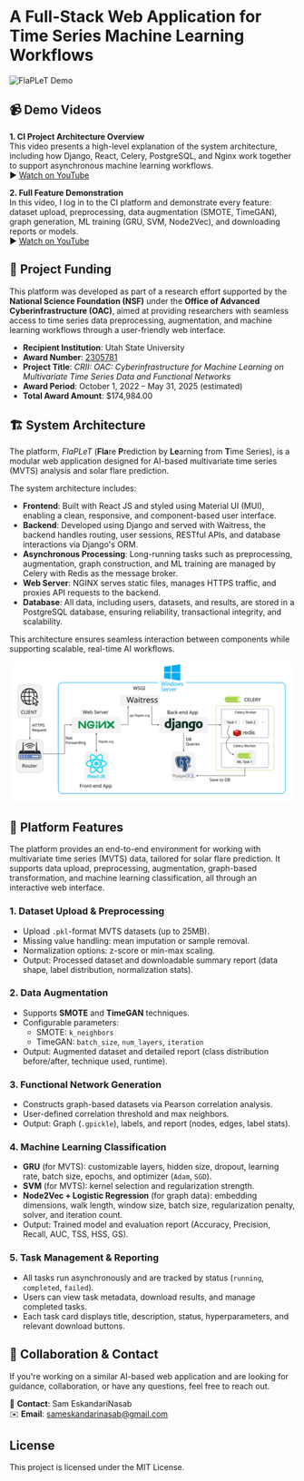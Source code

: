# A Full-Stack Web Application for Time Series Machine Learning Workflows

<img src="flaplet.gif" width="600" alt="FlaPLeT Demo" title="FlaPLeT Demo">

## 📹 Demo Videos

**1. CI Project Architecture Overview**  
This video presents a high-level explanation of the system architecture, including how Django, React, Celery, PostgreSQL, and Nginx work together to support asynchronous machine learning workflows.  
▶️ [Watch on YouTube](https://www.youtube.com/watch?v=g-JB8GZnXdI&t=46s)

**2. Full Feature Demonstration**  
In this video, I log in to the CI platform and demonstrate every feature: dataset upload, preprocessing, data augmentation (SMOTE, TimeGAN), graph generation, ML training (GRU, SVM, Node2Vec), and downloading reports or models.  
▶️ [Watch on YouTube](https://www.youtube.com/watch?v=gbGtOxnmhVw)

## 📑 Project Funding

This platform was developed as part of a research effort supported by the **National Science Foundation (NSF)** under the **Office of Advanced Cyberinfrastructure (OAC)**, aimed at providing researchers with seamless access to time series data preprocessing, augmentation, and machine learning workflows through a user-friendly web interface.

- **Recipient Institution**: Utah State University  
- **Award Number**: [2305781](https://www.nsf.gov/awardsearch/showAward?AWD_ID=2305781&HistoricalAwards=false)  
- **Project Title**: *CRII: OAC: Cyberinfrastructure for Machine Learning on Multivariate Time Series Data and Functional Networks*  
- **Award Period**: October 1, 2022 – May 31, 2025 (estimated)  
- **Total Award Amount**: $174,984.00

## 🏗️ System Architecture

The platform, *FlaPLeT* (**Fla**re **P**rediction by **Le**arning from **T**ime Series), is a modular web application designed for AI-based multivariate time series (MVTS) analysis and solar flare prediction.

The system architecture includes:

- **Frontend**: Built with React JS and styled using Material UI (MUI), enabling a clean, responsive, and component-based user interface.
- **Backend**: Developed using Django and served with Waitress, the backend handles routing, user sessions, RESTful APIs, and database interactions via Django's ORM.
- **Asynchronous Processing**: Long-running tasks such as preprocessing, augmentation, graph construction, and ML training are managed by Celery with Redis as the message broker.
- **Web Server**: NGINX serves static files, manages HTTPS traffic, and proxies API requests to the backend.
- **Database**: All data, including users, datasets, and results, are stored in a PostgreSQL database, ensuring reliability, transactional integrity, and scalability.

This architecture ensures seamless interaction between components while supporting scalable, real-time AI workflows.

<img src="Architecture.svg" width="600" alt="AI Web App Architecture" title="AI Web App Architecture">

## 🚀 Platform Features

The platform provides an end-to-end environment for working with multivariate time series (MVTS) data, tailored for solar flare prediction. It supports data upload, preprocessing, augmentation, graph-based transformation, and machine learning classification, all through an interactive web interface.

### 1. Dataset Upload & Preprocessing
- Upload `.pkl`-format MVTS datasets (up to 25MB).
- Missing value handling: mean imputation or sample removal.
- Normalization options: z-score or min-max scaling.
- Output: Processed dataset and downloadable summary report (data shape, label distribution, normalization stats).

### 2. Data Augmentation
- Supports **SMOTE** and **TimeGAN** techniques.
- Configurable parameters:
  - SMOTE: `k_neighbors`
  - TimeGAN: `batch_size`, `num_layers`, `iteration`
- Output: Augmented dataset and detailed report (class distribution before/after, technique used, runtime).

### 3. Functional Network Generation
- Constructs graph-based datasets via Pearson correlation analysis.
- User-defined correlation threshold and max neighbors.
- Output: Graph (`.gpickle`), labels, and report (nodes, edges, label stats).

### 4. Machine Learning Classification
- **GRU** (for MVTS): customizable layers, hidden size, dropout, learning rate, batch size, epochs, and optimizer (`Adam`, `SGD`).
- **SVM** (for MVTS): kernel selection and regularization strength.
- **Node2Vec + Logistic Regression** (for graph data): embedding dimensions, walk length, window size, batch size, regularization penalty, solver, and iteration count.
- Output: Trained model and evaluation report (Accuracy, Precision, Recall, AUC, TSS, HSS, GS).

### 5. Task Management & Reporting
- All tasks run asynchronously and are tracked by status (`running`, `completed`, `failed`).
- Users can view task metadata, download results, and manage completed tasks.
- Each task card displays title, description, status, hyperparameters, and relevant download buttons.

  
## 🤝 Collaboration & Contact

If you're working on a similar AI-based web application and are looking for guidance, collaboration, or have any questions, feel free to reach out.

📧 **Contact**: Sam EskandariNasab  
✉️ **Email**: [sameskandarinasab@gmail.com](mailto:sameskandarinasab@gmail.com)

## License

This project is licensed under the MIT License.
